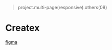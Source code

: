 > project.multi-page(responsive).others(08)

# Createx
[figma](https://www.figma.com/file/feXEMo2QjGCvbriVGEr1hZ/Free-%235.-SEO-(Copy)?type=design&node-id=0-1&mode=design&t=CO7aeiBKST0byl3x-0)
